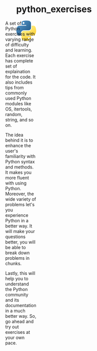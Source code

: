 # python_exercises
<div style="position: relative; display: inline-block;">
  <img src="logo.png" alt="Image Description">
  <div style="position: absolute; top: 0; right: 0; ">
  A set of Python exercises with varying range of difficulty and learning. Each exercise has complete set of explaination for the code. It also includes tips from commonly used Python modules like OS, itertools, random, string, and so on.

  The idea behind it is to enhance the user's familiarity with Python syntax and methods. It makes you more fluent with using Python. Moreover, the wide variety of problems let's you experience Python in a better way. It will make your questions better, you will be able to break down problems in chunks.
    
  Lastly, this will help you to understand the Python community and its documentation in a much better way. So, go ahead and try out exercises at your own pace.
  </div>
</div>


